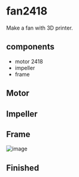 # fan2418
Make a fan with 3D printer.

## components
* motor 2418
* impeller
* frame

## Motor

## Impeller

## Frame
![image](https://github.com/github150620/fan2418/blob/master/frame-preview.png)

## Finished
